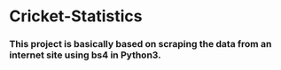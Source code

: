 # Cricket-Statistics

### This project is basically based on scraping the data from an internet site using bs4 in Python3.

